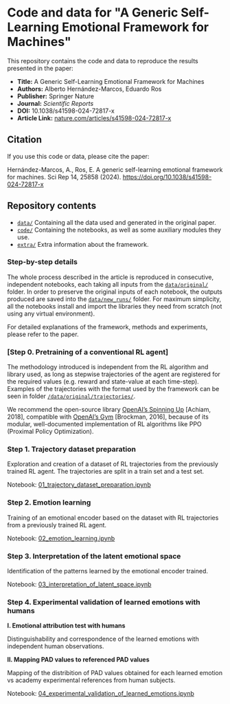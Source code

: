# Code and data for "A Generic Self-Learning Emotional Framework for Machines"

This repository contains the code and data to reproduce the results presented in the paper:

- **Title:** A Generic Self-Learning Emotional Framework for Machines  
- **Authors:** Alberto Hernández-Marcos, Eduardo Ros  
- **Publisher:** Springer Nature  
- **Journal:** *Scientific Reports*  
- **DOI:** 10.1038/s41598-024-72817-x
- **Article Link:** [nature.com/articles/s41598-024-72817-x](https://www.nature.com/articles/s41598-024-72817-x)

## Citation
If you use this code or data, please cite the paper:

Hernández-Marcos, A., Ros, E. A generic self-learning emotional framework for machines. Sci Rep 14, 25858 (2024). https://doi.org/10.1038/s41598-024-72817-x


## Repository contents

* [`data/`](./data/) Containing all the data used and generated in the original paper.
* [`code/`](./code/) Containing the notebooks, as well as some auxiliary modules they use.
* [`extra/`](./extra/EXTRA_CONTENT.md) Extra information about the framework.

### Step-by-step details

The whole process described in the article is reproduced in consecutive, independent notebooks, each taking all inputs from the [`data/original/`](./data/original/) folder.
In order to preserve the original inputs of each notebook, the outputs produced are saved into the [`data/new_runs/`](./data/new_runs/) folder.
For maximum simplicity, all the notebooks install and import the libraries they need from scratch (not using any virtual environment).

For detailed explanations of the framework, methods and experiments, please refer to the paper.


### [Step 0. Pretraining of a conventional RL agent]
The methodology introduced is independent from the RL algorithm and library used, as long as stepwise trajectories of the agent are registered for the required values (e.g. reward and state-value at each time-step).
Examples of the trajectories with the format used by the framework can be seen in folder [`/data/original/trajectories/`](./data/original/trajectories/).

We recommend the open-source library [OpenAI’s Spinning Up](https://spinningup.openai.com/en/latest/) [Achiam, 2018], compatible with [OpenAI’s Gym](https://github.com/openai/gym) [Brockman, 2016], because of its modular, well-documented implementation of RL algorithms like PPO (Proximal Policy Optimization).

### Step 1. Trajectory dataset preparation
Exploration and creation of a dataset of RL trajectories from the previously trained RL agent. The trajectories are split in a train set and a test set.

Notebook: [01_trajectory_dataset_preparation.ipynb](./code/01_trajectory_dataset_preparation.ipynb)

### Step 2. Emotion learning
Training of an emotional encoder based on the dataset with RL trajectories from a previously trained RL agent.

Notebook: [02_emotion_learning.ipynb](./code/02_emotion_learning.ipynb)

### Step 3. Interpretation of the latent emotional space
Identification of the patterns learned by the emotional encoder trained.

Notebook: [03_interpretation_of_latent_space.ipynb](./code/03_interpretation_of_latent_space.ipynb)

### Step 4. Experimental validation of learned emotions with humans

**I. Emotional attribution test with humans**

Distinguishability and correspondence of the learned emotions with independent human observations.

**II. Mapping PAD values to referenced PAD values**

Mapping of the distribition of PAD values obtained for each learned emotion vs academy experimental references from human subjects.

Notebook: [04_experimental_validation_of_learned_emotions.ipynb](./code/04_experimental_validation_of_learned_emotions.ipynb)